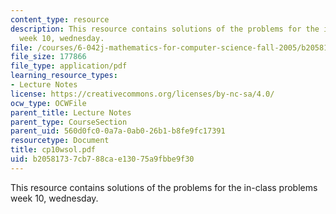 ```yaml
---
content_type: resource
description: This resource contains solutions of the problems for the in-class problems
  week 10, wednesday.
file: /courses/6-042j-mathematics-for-computer-science-fall-2005/b20581737cb788cae13075a9fbbe9f30_cp10wsol.pdf
file_size: 177866
file_type: application/pdf
learning_resource_types:
- Lecture Notes
license: https://creativecommons.org/licenses/by-nc-sa/4.0/
ocw_type: OCWFile
parent_title: Lecture Notes
parent_type: CourseSection
parent_uid: 560d0fc0-0a7a-0ab0-26b1-b8fe9fc17391
resourcetype: Document
title: cp10wsol.pdf
uid: b2058173-7cb7-88ca-e130-75a9fbbe9f30
---
```

This resource contains solutions of the problems for the in-class problems week 10, wednesday.